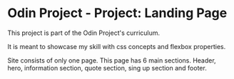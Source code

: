 # Odin Project - Project: Landing Page
This project is part of the Odin Project's curriculum.

It is meant to showcase my skill with css concepts and flexbox properties.

Site consists of only one page. This page has 6 main sections. Header, hero, information section, quote section, sing up section and footer.